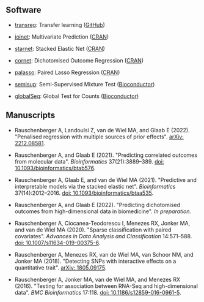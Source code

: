 ## Software

* [transreg](https://rauschenberger.github.io/transreg/): Transfer learning ([GitHub](https://github.com/rauschenberger/transreg))

* [joinet](https://rauschenberger.github.io/joinet/): Multivariate Prediction ([CRAN](https://cran.r-project.org/package=joinet))

* [starnet](https://rauschenberger.github.io/starnet/): Stacked Elastic Net ([CRAN](https://cran.r-project.org/package=starnet))

* [cornet](https://rauschenberger.github.io/cornet/): Dichotomised Outcome Regression ([CRAN](https://cran.r-project.org/package=cornet))

* [palasso](https://rauschenberger.github.io/palasso/): Paired Lasso Regression ([CRAN](https://cran.r-project.org/package=palasso))

* [semisup](https://rauschenberger.github.io/semisup): Semi-Supervised Mixture Test ([Bioconductor](https://doi.org/10.18129/B9.bioc.semisup))

* [globalSeq](https://rauschenberger.github.io/globalSeq): Global Test for Counts ([Bioconductor](https://doi.org/10.18129/B9.bioc.globalSeq))

## Manuscripts

* Rauschenberger A, Landoulsi Z, van de Wiel MA, and Glaab E (2022). "Penalised regression with  multiple sources of prior effects". [arXiv: 2212.08581](https://arxiv.org/abs/2212.08581).

* Rauschenberger A, and Glaab E (2021). "Predicting correlated outcomes from molecular data". *Bioinformatics* 37(21):3889–389. [doi: 10.1093/bioinformatics/btab576](https://doi.org/10.1093/bioinformatics/btab576).

* Rauschenberger A, Glaab E, and van de Wiel MA (2021). "Predictive and interpretable models via the stacked elastic net". *Bioinformatics* 37(14):2012–2016. [doi: 10.1093/bioinformatics/btaa535](https://doi.org/10.1093/bioinformatics/btaa535). 

* Rauschenberger A, and Glaab E (2022). "Predicting dichotomised outcomes from high-dimensional data in biomedicine". *In preparation.*

* Rauschenberger A, Ciocanea-Teodorescu I, Menezes RX, Jonker MA, and van de Wiel MA (2020). "Sparse classification with paired covariates". *Advances in Data Analysis and Classification* 14:571–588. [doi: 10.1007/s11634-019-00375-6](https://doi.org/10.1007/s11634-019-00375-6).

* Rauschenberger A, Menezes RX, van de Wiel MA, van Schoor NM, and Jonker MA (2018). "Detecting SNPs with interactive effects on a quantitative trait". [arXiv: 1805.09175](https://arxiv.org/abs/1805.09175).

* Rauschenberger A, Jonker MA, van de Wiel MA, and Menezes RX (2016). "Testing for association between RNA-Seq and high-dimensional data". *BMC Bioinformatics* 17:118. [doi: 10.1186/s12859-016-0961-5](https://doi.org/10.1186/s12859-016-0961-5).
